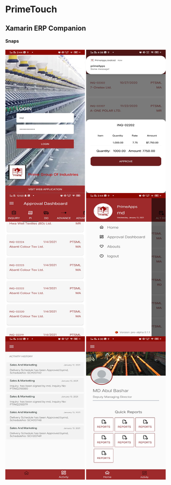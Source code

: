 # PrimeTouch
## Xamarin ERP Companion

#### Snaps
<img align="center" src="https://github.com/Tuurash/PrimeTouch/blob/master/Snaps/loginPage.jpg" width="250" height="450"/> <img align="center" src="https://github.com/Tuurash/PrimeTouch/blob/master/Snaps/ApprovalPanel.jpg" width="250" height="450"/> <img align="center" src="https://github.com/Tuurash/PrimeTouch/blob/master/Snaps/AprovalDashboard.jpg" width="250" height="450"/>
<img align="center" src="https://github.com/Tuurash/PrimeTouch/blob/master/Snaps/SidePanel.jpg" width="250" height="450"/> <img align="center" src="https://github.com/Tuurash/PrimeTouch/blob/master/Snaps/ActivityHistory.jpeg" width="250" height="450"/> <img align="center" src="https://github.com/Tuurash/PrimeTouch/blob/master/Snaps/ProfilePage.jpeg" width="250" height="450"/>

